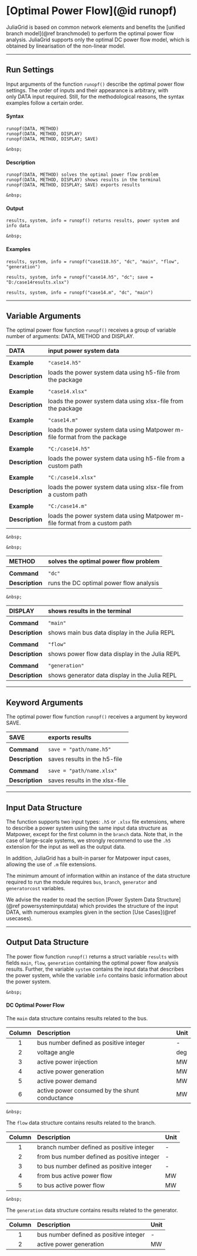 # [Optimal Power Flow](@id runopf)

JuliaGrid is based on common network elements and benefits the [unified branch model](@ref branchmodel) to perform the optimal power flow analysis. JuliaGrid supports only the optimal DC power flow model, which is obtained by linearisation of the non-linear model.

---

## Run Settings
Input arguments of the function `runopf()` describe the optimal power flow settings. The order of inputs and their appearance is arbitrary, with only DATA input required. Still, for the methodological reasons, the syntax examples follow a certain order.

#### Syntax
```julia-repl
runopf(DATA, METHOD)
runopf(DATA, METHOD, DISPLAY)
runopf(DATA, METHOD, DISPLAY; SAVE)
```
```@raw html
&nbsp;
```
#### Description
```julia-repl
runopf(DATA, METHOD) solves the optimal power flow problem
runopf(DATA, METHOD, DISPLAY) shows results in the terminal
runopf(DATA, METHOD, DISPLAY; SAVE) exports results
```
```@raw html
&nbsp;
```
#### Output
```julia-repl
results, system, info = runopf() returns results, power system and info data
```
```@raw html
&nbsp;
```
####  Examples
```julia-repl
results, system, info = runopf("case118.h5", "dc", "main", "flow", "generation")
```
```julia-repl
results, system, info = runopf("case14.h5", "dc"; save = "D:/case14results.xlsx")
```
```julia-repl
results, system, info = runopf("case14.m", "dc", "main")
```
---

## Variable Arguments
The optimal power flow function `runopf()` receives a group of variable number of arguments: DATA, METHOD and DISPLAY.

| DATA            | input power system data                                                     |
|:----------------|:----------------------------------------------------------------------------|
|                 |                                                                             |
| **Example**     | `"case14.h5"`                                                               |
| **Description** | loads the power system data using h5-file from the package                  |
|                 |                                                                             |
| **Example**     | `"case14.xlsx"`                                                             |
| **Description** |  loads the power system data using xlsx-file from the package               |
|                 |                                                                             |
| **Example**     | `"case14.m"`                                                                |
| **Description** | loads the power system data using Matpower m-file format from the package   |
|                 |                                                                             |
| **Example**     | `"C:/case14.h5"`                                                            |
| **Description** |  loads the power system data using h5-file from a custom path               |
|                 |                                                                             |
| **Example**     | `"C:/case14.xlsx"`                                                          |                                     
| **Description** |  loads the power system data using xlsx-file from a custom path             |
|                 |                                                                             |
| **Example**     | `"C:/case14.m"`                                                             |
| **Description** | loads the power system data using Matpower m-file format from a custom path |


```@raw html
&nbsp;
```

```@raw html
&nbsp;
```

| METHOD          | solves the optimal power flow problem                                                                             |
|:----------------|:------------------------------------------------------------------------------------------------------------------|
|                 |                                                                                                                   |
| **Command**     | `"dc"`                                                                                                            |
| **Description** |  runs the DC optimal power flow analysis                                                                          |

```@raw html
&nbsp;
```

| DISPLAY         | shows results in the terminal                     |
|:----------------|:--------------------------------------------------|
|                 |                                                   |
| **Command**     | `"main"`                                          |
| **Description** | shows main bus data display in the Julia REPL     |
|                 |                                                   |
| **Command**     | `"flow"`                                          |
| **Description** | shows power flow data display in the Julia REPL   |
|                 |                                                   |
| **Command**     | `"generation"`                                    |
| **Description** | shows generator data display in the Julia REPL    |

---

## Keyword Arguments
The optimal power flow function `runopf()` receives a argument by keyword SAVE.

| SAVE            | exports results                  |
|:----------------|:---------------------------------|
|                 |                                  |
| **Command**     | `save = "path/name.h5"`          |
| **Description** |  saves results in the h5-file    |
|                 |                                  |
| **Command**     | `save = "path/name.xlsx"`        |
| **Description** |  saves results in the xlsx-file  |

---

## Input Data Structure
The function supports two input types: `.h5` or `.xlsx` file extensions, where to describe a power system using the same input data structure as Matpower, except for the first column in the `branch` data. Note that, in the case of large-scale systems, we strongly recommend to use the `.h5` extension for the input as well as the output data.  

In addition, JuliaGrid has a built-in parser for Matpower input cases, allowing the use of `.m` file extensions.

The minimum amount of information within an instance of the data structure required to run the module requires `bus`, `branch`, `generator` and `generatorcost` variables.

We advise the reader to read the section [Power System Data Structure](@ref powersysteminputdata) which provides the structure of the input DATA, with numerous examples given in the section [Use Cases](@ref usecases).

---

## Output Data Structure
The power flow function `runopf()` returns a struct variable `results` with fields `main`, `flow`, `generation` containing the optimal power flow analysis results. Further, the variable `system` contains the input data that describes the power system, while the variable `info` contains basic information about the power system.
```@raw html
&nbsp;
```
#### DC Optimal Power Flow
The `main` data structure contains results related to the bus.

| Column   | Description                                    | Unit |
|:--------:|:-----------------------------------------------|:-----| 	 
| 1        | bus number defined as positive integer         | -    |
| 2        | voltage angle                                  | deg  |
| 3        | active power injection                         | MW   |
| 4        | active power generation                        | MW   |
| 5        | active power demand                            | MW   |
| 6        | active power consumed by the shunt conductance | MW   |

```@raw html
&nbsp;
```
The `flow` data structure contains results related to the branch.

| Column  | Description                                 | Unit |
|:-------:|:--------------------------------------------|:-----|
| 1       | branch number defined as positive integer   | -    |
| 2       | from bus number defined as positive integer | -    |
| 3       | to bus number defined as positive integer   | -    |
| 4       | from bus active power flow                  | MW   |
| 5       | to bus active power flow                    | MW   |

```@raw html
&nbsp;
```
The `generation` data structure contains results related to the generator.

| Column   | Description                            | Unit |
|:--------:|:---------------------------------------|:-----| 	 
| 1        | bus number defined as positive integer | -    |
| 2        | active power generation                | MW   |
